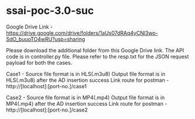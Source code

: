 # ssai-poc-3.0-suc

Google Drive Link - https://drive.google.com/drive/folders/1aUs07dRAq4yCNl3wo-SdO_buuoTO4wRU?usp=sharing

Please download the additional folder from this Google Drive link. 
The API code is in controller.py file. 
Please refer to the resp.txt for the JSON request payload for both the cases. 

Case1 - Source file format is in HLS(.m3u8)
        Output file format is in HLS(.m3u8) after the AD insertion success
        Link route for postman - http://[localhost]:[port-no.]/case1
        
Case2 - Source file format is in MP4(.mp4)
        Output file format is in MP4(.mp4) after the AD insertion success
        Link route for postman - http://[localhost]:[port-no.]/case2
        
        
       
